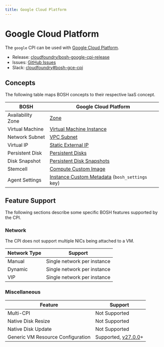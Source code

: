 ```yaml
---
title: Google Cloud Platform
---
```


# Google Cloud Platform

The `google` CPI can be used with [Google Cloud Platform](https://cloud.google.com/).

 * Release: [cloudfoundry/bosh-google-cpi-release](https://github.com/cloudfoundry/bosh-google-cpi-release)
 * Issues: [GitHub Issues](https://github.com/cloudfoundry/bosh-google-cpi-release/issues)
 * Slack: [cloudfoundry#bosh-gce-cpi](https://cloudfoundry.slack.com/messages/bosh-gce-cpi)


## Concepts

The following table maps BOSH concepts to their respective IaaS concept.

|       BOSH        | Google Cloud Platform |
| ----------------- | --------------------- |
| Availability Zone | [Zone](https://cloud.google.com/compute/docs/regions-zones/) |
| Virtual Machine   | [Virtual Machine Instance](https://cloud.google.com/compute/docs/instances/) |
| Network Subnet    | [VPC Subnet](https://cloud.google.com/vpc/docs/vpc#vpc_networks_and_subnets) |
| Virtual IP        | [Static External IP](https://cloud.google.com/compute/docs/ip-addresses/#reservedaddress) |
| Persistent Disk   | [Persistent Disks](https://cloud.google.com/persistent-disk/) |
| Disk Snapshot     | [Persistent Disk Snapshots](https://cloud.google.com/compute/docs/disks/create-snapshots) |
| Stemcell          | [Compute Custom Image](https://cloud.google.com/compute/docs/images#custom_images) |
| Agent Settings    | [Instance Custom Metadata](https://cloud.google.com/compute/docs/storing-retrieving-metadata) (`bosh_settings` key) |


## Feature Support

The following sections describe some specific BOSH features supported by the
CPI.

### Network

The CPI does not support multiple NICs being attached to a VM.

| Network Type |           Support           |
| ------------ | --------------------------- |
| Manual       | Single network per instance |
| Dynamic      | Single network per instance |
| VIP          | Single network per instance |

### Miscellaneous

|              Feature              |                Support                |
| --------------------------------- | ------------------------------------- |
| Multi-CPI                         | Not Supported                         |
| Native Disk Resize                | Not Supported                         |
| Native Disk Update                | Not Supported                         |
| Generic VM Resource Configuration | Supported, [v27.0.0][google_cpi_v27]+ |

[google_cpi_v27]: https://github.com/cloudfoundry/bosh-google-cpi-release/releases/tag/v27.0.0
